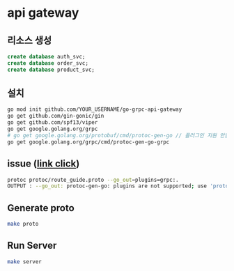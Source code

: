 # api gateway

## 리소스 생성

```sql
create database auth_svc;
create database order_svc;
create database product_svc;
```

## 설치

```sh
go mod init github.com/YOUR_USERNAME/go-grpc-api-gateway
go get github.com/gin-gonic/gin
go get github.com/spf13/viper
go get google.golang.org/grpc
# go get google.golang.org/protobuf/cmd/protoc-gen-go // 플러그인 지원 안함. 아래로 변경되었음
go get google.golang.org/grpc/cmd/protoc-gen-go-grpc
```

## issue ([link click](https://github.com/golang/protobuf/issues/1070))

```sh
protoc protoc/route_guide.proto --go_out=plugins=grpc:.
OUTPUT : --go_out: protoc-gen-go: plugins are not supported; use 'protoc --go-grpc_out=...' to generate gRPC
```

## Generate proto

```sh
make proto
```

## Run Server

```sh
make server
```
